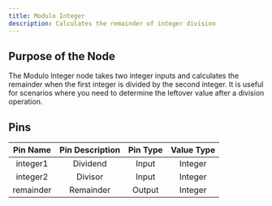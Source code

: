 ```yaml
---
title: Modulo Integer
description: Calculates the remainder of integer division
---
```


## Purpose of the Node
The Modulo Integer node takes two integer inputs and calculates the remainder when the first integer is divided by the second integer. It is useful for scenarios where you need to determine the leftover value after a division operation.

## Pins
| Pin Name | Pin Description | Pin Type | Value Type |
|:----------:|:-------------:|:------:|:------:|
| integer1 | Dividend | Input | Integer |
| integer2 | Divisor | Input | Integer |
| remainder | Remainder | Output | Integer |